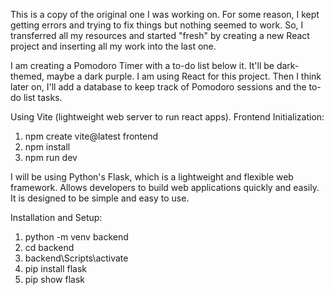 This is a copy of the original one I was working on. For some reason, I kept getting errors and trying to fix things but nothing seemed to work.
So, I transferred all my resources and started "fresh" by creating a new React project and inserting all my work into the last one. 

I am creating a Pomodoro Timer with a to-do list below it. It'll be dark-themed, maybe a dark purple.
I am using React for this project. Then I think later on, I'll add a database to keep track of Pomodoro sessions and the to-do list tasks.

Using Vite (lightweight web server to run react apps).
Frontend Initialization:
1) npm create vite@latest frontend 
2) npm install
3) npm run dev

I will be using Python's Flask, which is a lightweight and flexible web framework.
Allows developers to build web applications quickly and easily. 
It is designed to be simple and easy to use. 

Installation and Setup:
1) python -m venv backend 
2) cd backend
3) backend\Scripts\activate
4) pip install flask 
5) pip show flask 



